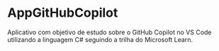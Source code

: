 # AppGitHubCopilot
Aplicativo com objetivo de estudo sobre o GitHub Copilot no VS Code utilizando a linguagem C# seguindo a trilha do Microsoft Learn.
